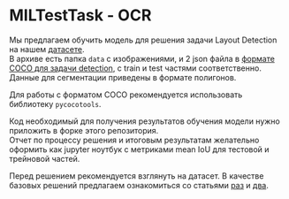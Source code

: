 # MILTestTask - OCR

Мы предлагаем обучить модель для решения задачи Layout Detection на нашем [датасете](https://drive.google.com/file/d/1euOGyo8jzP-iJF_WMuwTtBzrRsvQ4h3c/view?usp=sharing).  
В архиве есть папка `data` с изображениями, и 2 json файла в [формате COCO для задачи detection](https://cocodataset.org/#format-data), c train и test частями соответственно. 
Данные для сегментации приведены в формате полигонов.
  
Для работы с форматом COCO рекомендуется использовать библиотеку `pycocotools`.

Код необходимый для получения результатов обучения модели нужно приложить в форке этого репозитория.  
Отчет по процессу решения и итоговым результатам желательно оформить как jupyter ноутбук с метриками mean IoU для тестовой и трейновой частей.

Перед решением рекомендуется взглянуть на датасет. 
В качестве базовых решений предлагаем ознакомиться со статьями [раз](https://arxiv.org/pdf/1512.02325.pdf) и [два](https://link.springer.com/chapter/10.1007/978-3-319-95957-3_30).
